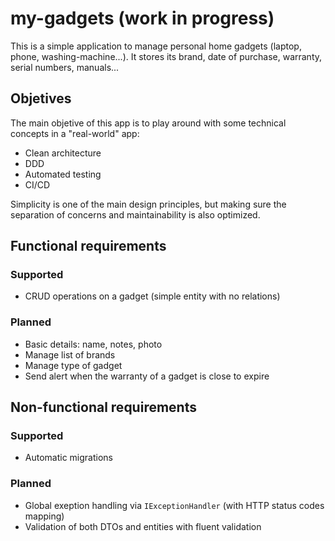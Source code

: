 # my-gadgets (work in progress)

This is a simple application to manage personal home gadgets (laptop, phone, washing-machine...). It stores its brand, date of purchase, warranty, serial numbers, manuals...

## Objetives

The main objetive of this app is to play around with some technical concepts in a "real-world" app:
- Clean architecture
- DDD
- Automated testing
- CI/CD

Simplicity is one of the main design principles, but making sure the separation of concerns and maintainability is also optimized.

## Functional requirements

### Supported

- CRUD operations on a gadget (simple entity with no relations)

### Planned

- Basic details: name, notes, photo
- Manage list of brands
- Manage type of gadget
- Send alert when the warranty of a gadget is close to expire

## Non-functional requirements

### Supported

- Automatic migrations

### Planned

- Global exeption handling via `IExceptionHandler` (with HTTP status codes mapping)
- Validation of both DTOs and entities with fluent validation